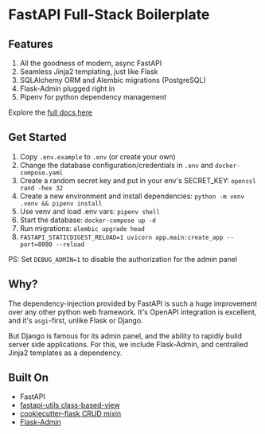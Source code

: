 # FastAPI Full-Stack Boilerplate

## Features

1. All the goodness of modern, async FastAPI
2. Seamless Jinja2 templating, just like Flask
3. SQLAlchemy ORM and Alembic migrations (PostgreSQL)
4. Flask-Admin plugged right in
5. Pipenv for python dependency management

Explore the [full docs here](./docs/index.md)

## Get Started

1. Copy `.env.example` to `.env` (or create your own)
2. Change the database configuration/credentials in `.env` and `docker-compose.yaml`
3. Create a random secret key and put in your env's SECRET_KEY: `openssl rand -hex 32`
4. Create a new environment and install dependencies: `python -m venv .venv && pipenv install`
5. Use venv and load .env vars: `pipenv shell`
6. Start the database: `docker-compose up -d`
7. Run migrations: `alembic upgrade head`
8. `FASTAPI_STATICDIGEST_RELOAD=1 uvicorn app.main:create_app --port=8080 --reload`

PS: Set `DEBUG_ADMIN=1` to disable the authorization for the admin panel

## Why?

The dependency-injection provided by FastAPI is such a huge improvement over any other python web framework. It's OpenAPI integration is excellent, and it's `asgi`-first, unlike Flask or Django.

But Django is famous for its admin panel, and the ability to rapidly build server side applications. For this, we include Flask-Admin, and centralied Jinja2 templates as a dependency.

## Built On

- FastAPI
- [fastapi-utils class-based-view](https://fastapi-utils.davidmontague.xyz/user-guide/class-based-views/)
- [cookiecutter-flask CRUD mixin](https://github.com/cookiecutter-flask/cookiecutter-flask)
- [Flask-Admin](https://flask-admin.readthedocs.io/en/latest/)
